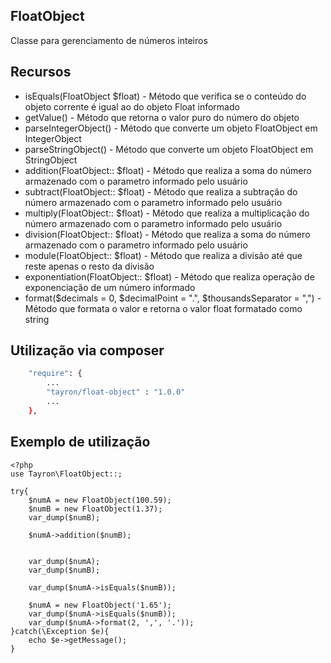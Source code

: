 ## FloatObject

Classe para gerenciamento de números inteiros


## Recursos
  - isEquals(FloatObject $float) - Método que verifica se o conteúdo do objeto corrente é igual ao do objeto Float informado
  - getValue() - Método que retorna o valor puro do número do objeto
  - parseIntegerObject() - Método que converte um objeto FloatObject em IntegerObject
  - parseStringObject() - Método que converte um objeto FloatObject em StringObject
  - addition(FloatObject:: $float) - Método que realiza a soma do número armazenado com o parametro informado pelo usuário
  - subtract(FloatObject:: $float) - Método que realiza a subtração do número armazenado com o parametro informado pelo usuário
  - multiply(FloatObject:: $float) - Método que realiza a multiplicação do número armazenado com o parametro informado pelo usuário
  - division(FloatObject:: $float) - Método que realiza a soma do número armazenado com o parametro informado pelo usuário
  - module(FloatObject:: $float) - Método que realiza a divisão até que reste apenas o resto da divisão
  - exponentiation(FloatObject:: $float) - Método que realiza operação de exponenciação de um número informado
  - format($decimals = 0, $decimalPoint = ".", $thousandsSeparator = ",") - Método que formata o valor e retorna o valor float formatado como string


## Utilização via composer

```sh
    "require": {
        ...
        "tayron/float-object" : "1.0.0"
        ... 
    },    
```

## Exemplo de utilização
```
<?php
use Tayron\FloatObject::;
    
try{ 
    $numA = new FloatObject(100.59);
    $numB = new FloatObject(1.37);
    var_dump($numB);
    
    $numA->addition($numB);
    

    var_dump($numA);
    var_dump($numB);
    
    var_dump($numA->isEquals($numB));

    $numA = new FloatObject('1.65');
    var_dump($numA->isEquals($numB));
    var_dump($numA->format(2, ',', '.'));
}catch(\Exception $e){
    echo $e->getMessage();
}
```
